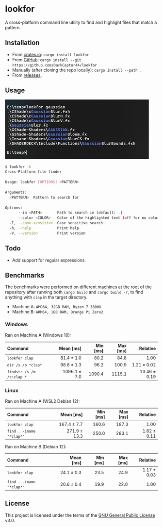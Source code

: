 # lookfor

A cross-platform command line utility to find and highlight files that match a pattern.

## Installation

- From [crates.io](https://crates.io/crates/lookfor): `cargo install lookfor`
- From [GitHub](https://github.com/DarkCeptor44/lookfor): `cargo install --git https://github.com/DarkCeptor44/lookfor`
- Manually (after cloning the repo locally): `cargo install --path .`
- From [releases](https://github.com/DarkCeptor44/lookfor/releases/latest).

## Usage

![usage](usage.png)

```sh
$ lookfor -h
Cross-Platform file finder

Usage: lookfor [OPTIONS] <PATTERN>

Arguments:
  <PATTERN>  Pattern to search for

Options:
      --in <PATH>       Path to search in [default: .]
      --color <COLOR>   Color of the highlighted text (off for no color) [default: blue]
  -I, --case-sensitive  Case sensitive search
  -h, --help            Print help
  -V, --version         Print version
```

## Todo

- Add support for regular expressions.

## Benchmarks

The benchmarks were performed on different machines at the root of the repository after running both `cargo build` and `cargo build -r`, to find anything with `clap` in the target directory.

- Machine A: `AMD64, 32GB RAM, Ryzen 7 3800X`
- Machine B: `ARM64, 1GB RAM, Orange Pi Zero2`

### Windows

Ran on Machine A (Windows 10):

| Command | Mean [ms] | Min [ms] | Max [ms] | Relative |
|:---|---:|---:|---:|---:|
| `lookfor clap` | 81.4 ± 1.0 | 80.2 | 84.8 | 1.00 |
| `dir /s /b *clap*` | 98.8 ± 1.3 | 96.2 | 100.9 | 1.21 ± 0.02 |
| `findstr /s /m /c:clap *` | 1096.1 ± 7.0 | 1090.4 | 1115.1 | 13.46 ± 0.19 |

### Linux

Ran on Machine A (WSL2 Debian 12):

| Command | Mean [ms] | Min [ms] | Max [ms] | Relative |
|:---|---:|---:|---:|---:|
| `lookfor clap` | 167.4 ± 7.7 | 160.6 | 187.3 | 1.00 |
| `find . -iname "*clap*"` | 271.9 ± 13.3 | 250.0 | 283.1 | 1.62 ± 0.11 |

Ran on Machine B (Debian 12):

| Command | Mean [ms] | Min [ms] | Max [ms] | Relative |
|:---|---:|---:|---:|---:|
| `lookfor clap` | 24.1 ± 0.3 | 23.5 | 24.9 | 1.17 ± 0.03 |
| `find . -iname "*clap*"` | 20.6 ± 0.4 | 19.9 | 22.0 | 1.00 |

## License

This project is licensed under the terms of the [GNU General Public License](LICENSE) v3.0.

